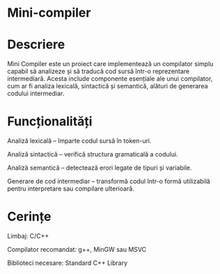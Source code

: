 # Mini-compiler
# **Descriere**

Mini Compiler este un proiect care implementează un compilator simplu capabil să analizeze și să traducă cod sursă într-o reprezentare intermediară. Acesta include componente esențiale ale unui compilator, cum ar fi analiza lexicală, sintactică și semantică, alături de generarea codului intermediar.


# **Funcționalități**

Analiză lexicală – împarte codul sursă în token-uri.

Analiză sintactică – verifică structura gramaticală a codului.

Analiză semantică – detectează erori legate de tipuri și variabile.

Generare de cod intermediar – transformă codul într-o formă utilizabilă pentru interpretare sau compilare ulterioară.


# **Cerințe**

Limbaj: C/C++

Compilator recomandat: g++, MinGW sau MSVC

Biblioteci necesare: Standard C++ Library
